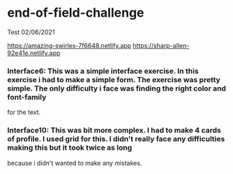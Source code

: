 # end-of-field-challenge
Test 02/06/2021 

https://amazing-swirles-7f6648.netlify.app
https://sharp-allen-92e41e.netlify.app

### Interface6: This was a simple interface exercise. In this exercise i had to make a simple form. The exercise was pretty simple. The only difficulty i face was finding the right color and font-family 
for the text. 

### Interface10: This was bit more complex. I had to make 4 cards of profile. I used grid for this. I didn't really face any difficulties making this but it took twice as long 
because i didn't wanted to make any mistakes. 
